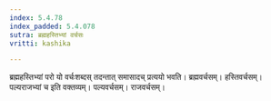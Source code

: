 ```yaml
---
index: 5.4.78
index_padded: 5.4.078
sutra: ब्रह्महस्तिभ्यां वर्चसः
vritti: kashika

---
```

ब्रह्महस्तिभ्यां परो यो वर्चःशब्दस् तदन्तात् समासादच् प्रत्ययो भवति। ब्रह्मवर्चसम्। हस्तिवर्चसम्। पल्यराजभ्यां च इति वक्तव्यम्। पल्यवर्चसम्। राजवर्चसम्।